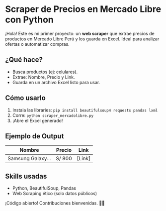 # Scraper de Precios en Mercado Libre con Python

¡Hola! Este es mi primer proyecto: un **web scraper** que extrae precios de productos en Mercado Libre Perú y los guarda en Excel. Ideal para analizar ofertas o automatizar compras.

## ¿Qué hace?
- Busca productos (ej: celulares).
- Extrae: Nombre, Precio y Link.
- Guarda en un archivo Excel listo para usar.

## Cómo usarlo
1. Instala las libraries: `pip install beautifulsoup4 requests pandas lxml`
2. Corre: `python scraper_mercadolibre.py`
3. ¡Abre el Excel generado!

## Ejemplo de Output
| Nombre | Precio | Link |
|--------|--------|------|
| Samsung Galaxy... | S/ 800 | [Link] |

## Skills usadas
- Python, BeautifulSoup, Pandas
- Web Scraping ético (solo datos públicos)

¡Código abierto! Contribuciones bienvenidas. 👨‍💻
